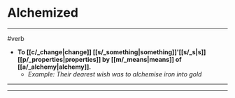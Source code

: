 # Alchemized
---
#verb
- **To [[c/_change|change]] [[s/_something|something]]'[[s/_s|s]] [[p/_properties|properties]] by [[m/_means|means]] of [[a/_alchemy|alchemy]].**
	- _Example: Their dearest wish was to alchemise iron into gold_
---
---
